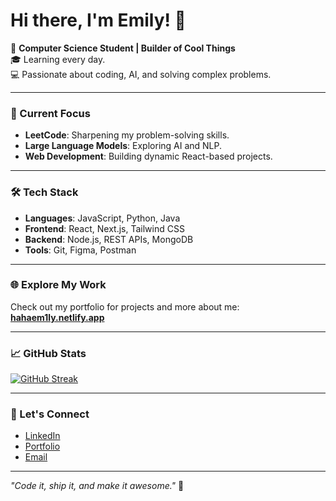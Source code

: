 # Hi there, I'm Emily! 👋

🚀 **Computer Science Student | Builder of Cool Things**  
🎓 Learning every day.  
💻 Passionate about coding, AI, and solving complex problems.

---

### 🌟 Current Focus
- **LeetCode**: Sharpening my problem-solving skills.  
- **Large Language Models**: Exploring AI and NLP.  
- **Web Development**: Building dynamic React-based projects.

---

### 🛠 Tech Stack
- **Languages**: JavaScript, Python, Java  
- **Frontend**: React, Next.js, Tailwind CSS  
- **Backend**: Node.js, REST APIs, MongoDB  
- **Tools**: Git, Figma, Postman

---

### 🌐 Explore My Work
Check out my portfolio for projects and more about me:  
[**hahaem1ly.netlify.app**](https://hahaem1ly.netlify.app/)  

---

### 📈 GitHub Stats

[![GitHub Streak](https://github-readme-streak-stats.herokuapp.com?user=hahaem1ly&theme=radical)](https://github.com/hahaem1ly)  

---

### 🎯 Let's Connect
- [LinkedIn](https://www.linkedin.com/in/emily-ha-885605210/)  
- [Portfolio](https://hahaem1ly.netlify.app/)  
- [Email](mailto:hello@emilyha.com)

---

*"Code it, ship it, and make it awesome."* 🚀
